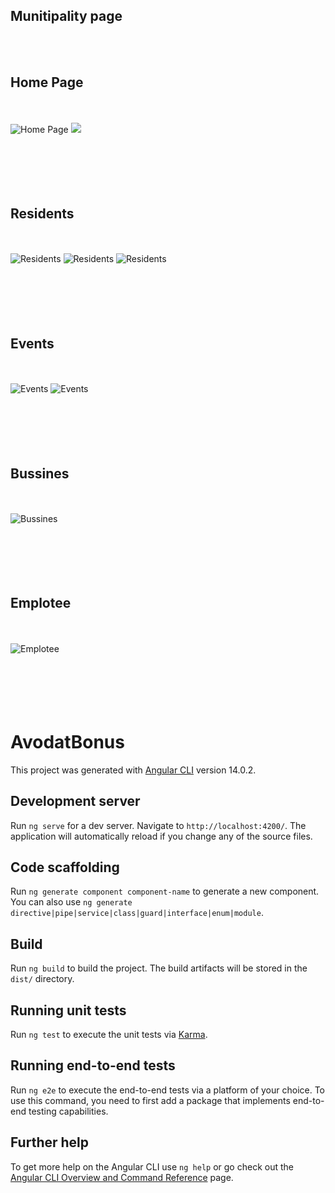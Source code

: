 
## Munitipality page


<br><br>
## **Home Page**
<br><br>
<img src="src/assets/1.png"  title="Home Page">
<img src="src/assets/2.png">
<br><br><br><br><br><br>
## **Residents**
<br><br>
<img src="src/assets/3.png"  title="Residents">
<img src="src/assets/4.png" title="Residents">
<img src="src/assets/4-1.png"  title="Residents">
<br><br><br><br><br><br>
## **Events**
<br><br>
<img src="src/assets/5.png"  title="Events">
<img src="src/assets/5-1.png"  title="Events">
<br><br><br><br><br><br>
## **Bussines**
<br><br>
<img src="src/assets/6.png"  title="Bussines">
<br><br><br><br><br><br>
## **Emplotee**
<br><br>
<img src="src/assets/7.png"  title="Emplotee">
<br><br><br><br><br><br>
# AvodatBonus


This project was generated with [Angular CLI](https://github.com/angular/angular-cli) version 14.0.2.

## Development server

Run `ng serve` for a dev server. Navigate to `http://localhost:4200/`. The application will automatically reload if you change any of the source files.

## Code scaffolding

Run `ng generate component component-name` to generate a new component. You can also use `ng generate directive|pipe|service|class|guard|interface|enum|module`.

## Build

Run `ng build` to build the project. The build artifacts will be stored in the `dist/` directory.

## Running unit tests

Run `ng test` to execute the unit tests via [Karma](https://karma-runner.github.io).

## Running end-to-end tests

Run `ng e2e` to execute the end-to-end tests via a platform of your choice. To use this command, you need to first add a package that implements end-to-end testing capabilities.

## Further help

To get more help on the Angular CLI use `ng help` or go check out the [Angular CLI Overview and Command Reference](https://angular.io/cli) page.